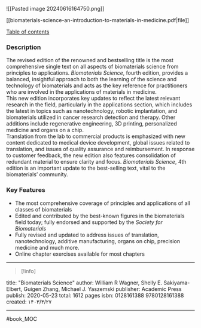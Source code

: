 ![[Pasted image 20240616164750.png]]

[[biomaterials-science-an-introduction-to-materials-in-medicine.pdf|file]] 

[Table of contents](https://www.sciencedirect.com/book/9780128161371/biomaterials-science)

### Description

The revised edition of the renowned and bestselling title is the most comprehensive single text on all aspects of biomaterials science from principles to applications. _Biomaterials Science_, fourth edition, provides a balanced, insightful approach to both the learning of the science and technology of biomaterials and acts as the key reference for practitioners who are involved in the applications of materials in medicine.  
This new edition incorporates key updates to reflect the latest relevant research in the field, particularly in the applications section, which includes the latest in topics such as nanotechnology, robotic implantation, and biomaterials utilized in cancer research detection and therapy. Other additions include regenerative engineering, 3D printing, personalized medicine and organs on a chip.  
Translation from the lab to commercial products is emphasized with new content dedicated to medical device development, global issues related to translation, and issues of quality assurance and reimbursement. In response to customer feedback, the new edition also features consolidation of redundant material to ensure clarity and focus. _Biomaterials Science_, 4th edition is an important update to the best-selling text, vital to the biomaterials’ community.

### Key Features

- The most comprehensive coverage of principles and applications of all classes of biomaterials
- Edited and contributed by the best-known figures in the biomaterials field today; fully endorsed and supported by the _Society for Biomaterials_
- Fully revised and updated to address issues of translation, nanotechnology, additive manufacturing, organs on chip, precision medicine and much more.
- Online chapter exercises available for most chapters

---
> [!info] 
>  
title: "Biomaterials Science"
author: William R Wagner, Shelly E. Sakiyama-Elbert, Guigen Zhang, Michael J. Yaszemski
publisher: Academic Press
publish: 2020-05-23
total: 1612 pages
isbn: 0128161388 9780128161388
created: ۱۴۰۳/۳/۲۷



---



#book_MOC